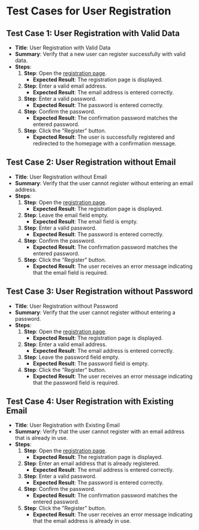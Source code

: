# Test Cases for User Registration

## Test Case 1: User Registration with Valid Data
- **Title**: User Registration with Valid Data
- **Summary**: Verify that a new user can register successfully with valid data.
- **Steps**:
  1. **Step**: Open the [registration page](https://skleptest.pl/my-account/).
     - **Expected Result**: The registration page is displayed.
  2. **Step**: Enter a valid email address.
     - **Expected Result**: The email address is entered correctly.
  3. **Step**: Enter a valid password.
     - **Expected Result**: The password is entered correctly.
  4. **Step**: Confirm the password.
     - **Expected Result**: The confirmation password matches the entered password.
  5. **Step**: Click the "Register" button.
     - **Expected Result**: The user is successfully registered and redirected to the homepage with a confirmation message.

## Test Case 2: User Registration without Email
- **Title**: User Registration without Email
- **Summary**: Verify that the user cannot register without entering an email address.
- **Steps**:
  1. **Step**: Open the [registration page](https://skleptest.pl/my-account/).
     - **Expected Result**: The registration page is displayed.
  2. **Step**: Leave the email field empty.
     - **Expected Result**: The email field is empty.
  3. **Step**: Enter a valid password.
     - **Expected Result**: The password is entered correctly.
  4. **Step**: Confirm the password.
     - **Expected Result**: The confirmation password matches the entered password.
  5. **Step**: Click the "Register" button.
     - **Expected Result**: The user receives an error message indicating that the email field is required.

## Test Case 3: User Registration without Password
- **Title**: User Registration without Password
- **Summary**: Verify that the user cannot register without entering a password.
- **Steps**:
  1. **Step**: Open the [registration page](https://skleptest.pl/my-account/).
     - **Expected Result**: The registration page is displayed.
  2. **Step**: Enter a valid email address.
     - **Expected Result**: The email address is entered correctly.
  3. **Step**: Leave the password field empty.
     - **Expected Result**: The password field is empty.
  4. **Step**: Click the "Register" button.
     - **Expected Result**: The user receives an error message indicating that the password field is required.

## Test Case 4: User Registration with Existing Email
- **Title**: User Registration with Existing Email
- **Summary**: Verify that the user cannot register with an email address that is already in use.
- **Steps**:
  1. **Step**: Open the [registration page](https://skleptest.pl/my-account/).
     - **Expected Result**: The registration page is displayed.
  2. **Step**: Enter an email address that is already registered.
     - **Expected Result**: The email address is entered correctly.
  3. **Step**: Enter a valid password.
     - **Expected Result**: The password is entered correctly.
  4. **Step**: Confirm the password.
     - **Expected Result**: The confirmation password matches the entered password.
  5. **Step**: Click the "Register" button.
     - **Expected Result**: The user receives an error message indicating that the email address is already in use.
